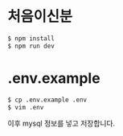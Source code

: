 # 처음이신분
```bash
$ npm install
$ npm run dev
```

# .env.example
```bash
$ cp .env.example .env
$ vim .env 
```
이후 mysql 정보를 넣고 저장합니다. 